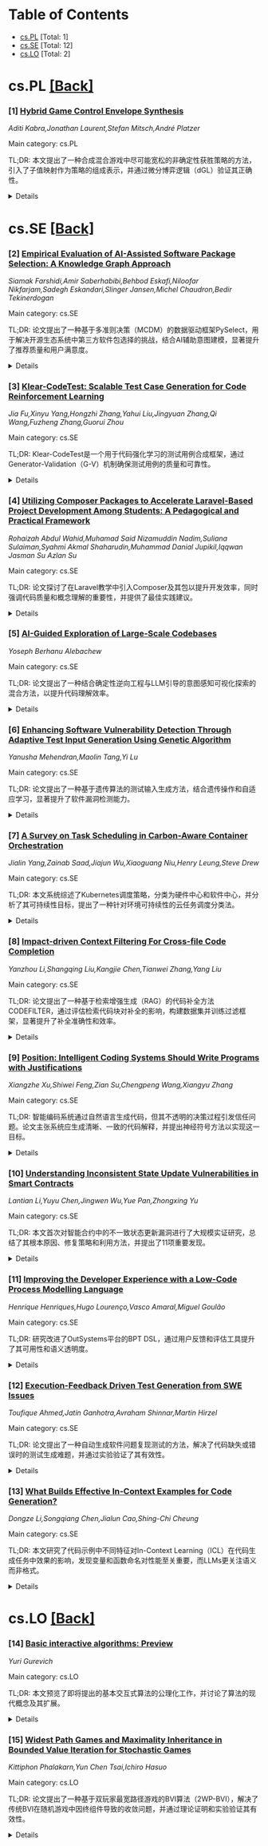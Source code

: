 <div id=toc></div>

# Table of Contents

- [cs.PL](#cs.PL) [Total: 1]
- [cs.SE](#cs.SE) [Total: 12]
- [cs.LO](#cs.LO) [Total: 2]


<div id='cs.PL'></div>

# cs.PL [[Back]](#toc)

### [1] [Hybrid Game Control Envelope Synthesis](https://arxiv.org/abs/2508.05997)
*Aditi Kabra,Jonathan Laurent,Stefan Mitsch,André Platzer*

Main category: cs.PL

TL;DR: 本文提出了一种合成混合游戏中尽可能宽松的非确定性获胜策略的方法，引入了子值映射作为策略的组成表示，并通过微分博弈逻辑（dGL）验证其正确性。


<details>
  <summary>Details</summary>
Motivation: 嵌入式系统（如汽车和火车）的控制问题可以建模为双人混合游戏，需要找到安全的控制解决方案。

Method: 使用子值映射作为策略的组成表示，并通过dGL进行逻辑验证，确保策略始终获胜。

Result: 证明了最大子值映射的存在性，并开发了基于子值映射的非确定性策略合成算法。

Conclusion: 该方法在多样化的控制挑战中表现出色，验证了其有效性和实用性。

Abstract: Control problems for embedded systems like cars and trains can be modeled by
two-player hybrid games. Control envelopes, which are families of safe control
solutions, correspond to nondeterministic winning policies of hybrid games,
where each deterministic specialization of the policy is a control solution.
This paper synthesizes nondeterministic winning policies for hybrid games that
are as permissive as possible. It introduces subvalue maps, a compositional
representation of such policies that enables verification and synthesis along
the structure of the game. An inductive logical characterization in
differential game logic (dGL) checks whether a subvalue map induces a sound
control envelope which always induces a winning play. A policy is said to win
if it always achieves the desirable outcome when the player follows it, no
matter what actions the opponent plays. The maximal subvalue map, which allows
the most action options while still winning, is shown to exist and satisfy a
logical characterization. A family of algorithms for nondeterministic policy
synthesis can be obtained from the inductive subvalue map soundness
characterization. An implementation of these findings is evaluated on examples
that use the expressivity of dGL to model a range of diverse control
challenges.

</details>


<div id='cs.SE'></div>

# cs.SE [[Back]](#toc)

### [2] [Empirical Evaluation of AI-Assisted Software Package Selection: A Knowledge Graph Approach](https://arxiv.org/abs/2508.05693)
*Siamak Farshidi,Amir Saberhabibi,Behbod Eskafi,Niloofar Nikfarjam,Sadegh Eskandari,Slinger Jansen,Michel Chaudron,Bedir Tekinerdogan*

Main category: cs.SE

TL;DR: 论文提出了一种基于多准则决策（MCDM）的数据驱动框架PySelect，用于解决开源生态系统中第三方软件包选择的挑战，结合AI辅助意图建模，显著提升了推荐质量和用户满意度。


<details>
  <summary>Details</summary>
Motivation: 开源生态系统中软件包选择因数量庞大和透明度不足而困难，现有AI工具依赖流行度而非适用性，缺乏可重复性。

Method: 通过自动化数据管道收集软件元数据、使用趋势、漏洞信息和开发者情感，构建决策模型，并开发PySelect系统结合大语言模型进行意图解析和推荐。

Result: 实验基于798,669个Python脚本和用户研究，显示高数据提取精度、优于生成式AI基线的推荐质量，以及用户对实用性和易用性的积极评价。

Conclusion: 该框架为软件包选择提供了可扩展、可解释且可重复的解决方案，结合MCDM原则和实证数据，支持基于证据的决策。

Abstract: Selecting third-party software packages in open-source ecosystems like Python
is challenging due to the large number of alternatives and limited transparent
evidence for comparison. Generative AI tools are increasingly used in
development workflows, but their suggestions often overlook dependency
evaluation, emphasize popularity over suitability, and lack reproducibility.
This creates risks for projects that require transparency, long-term
reliability, maintainability, and informed architectural decisions. This study
formulates software package selection as a Multi-Criteria Decision-Making
(MCDM) problem and proposes a data-driven framework for technology evaluation.
Automated data pipelines continuously collect and integrate software metadata,
usage trends, vulnerability information, and developer sentiment from GitHub,
PyPI, and Stack Overflow. These data are structured into a decision model
representing relationships among packages, domain features, and quality
attributes. The framework is implemented in PySelect, a decision support system
that uses large language models to interpret user intent and query the model to
identify contextually appropriate packages. The approach is evaluated using
798,669 Python scripts from 16,887 GitHub repositories and a user study based
on the Technology Acceptance Model. Results show high data extraction
precision, improved recommendation quality over generative AI baselines, and
positive user evaluations of usefulness and ease of use. This work introduces a
scalable, interpretable, and reproducible framework that supports
evidence-based software selection using MCDM principles, empirical data, and
AI-assisted intent modeling.

</details>


### [3] [Klear-CodeTest: Scalable Test Case Generation for Code Reinforcement Learning](https://arxiv.org/abs/2508.05710)
*Jia Fu,Xinyu Yang,Hongzhi Zhang,Yahui Liu,Jingyuan Zhang,Qi Wang,Fuzheng Zhang,Guorui Zhou*

Main category: cs.SE

TL;DR: Klear-CodeTest是一个用于代码强化学习的测试用例合成框架，通过Generator-Validation（G-V）机制确保测试用例的质量和可靠性。


<details>
  <summary>Details</summary>
Motivation: 高质量的测试用例对训练大型语言模型至关重要，但目前合成高质量测试用例仍是一个未解决的难题。

Method: 采用G-V框架生成和验证测试用例，包括常规和边界情况，并通过多层安全沙箱系统确保代码执行安全。

Result: 实验表明，该方法显著提升了模型性能和训练稳定性。

Conclusion: Klear-CodeTest为代码强化学习提供了一种高效、可靠的测试用例合成解决方案。

Abstract: Precise, correct feedback is crucial for effectively training large language
models (LLMs) in code reinforcement learning. However, synthesizing
high-quality test cases remains a profoundly challenging and unsolved problem.
In this work, we present Klear-CodeTest, a comprehensive test case synthesis
framework featuring rigorous verification to ensure quality and reliability of
test cases. Our approach achieves broad coverage of programming problems via a
novel Generator-Validation (G-V) framework, ensuring correctness through a
consistency validation mechanism that verifies outputs against gold solutions.
The proposed G-V framework generates comprehensive test cases including both
regular and corner cases, enhancing test coverage and discriminative power for
solution correctness assessment in code reinforcement learning. In addition, we
design a multi-layered security sandbox system optimized for online
verification platforms, guaranteeing safe and reliable code execution. Through
comprehensive experiments, we demonstrate the effectiveness of our curated
dataset, showing significant improvements in model performance and training
stability. The source codes, curated dataset and sandbox system are available
at: https://github.com/Kwai-Klear/CodeTest.

</details>


### [4] [Utilizing Composer Packages to Accelerate Laravel-Based Project Development Among Students: A Pedagogical and Practical Framework](https://arxiv.org/abs/2508.05747)
*Rohaizah Abdul Wahid,Muhamad Said Nizamuddin Nadim,Suliana Sulaiman,Syahmi Akmal Shaharudin,Muhammad Danial Jupikil,Iqqwan Jasman Su Azlan Su*

Main category: cs.SE

TL;DR: 论文探讨了在Laravel教学中引入Composer及其包以提升开发效率，同时强调代码质量和概念理解的重要性，并提供了最佳实践建议。


<details>
  <summary>Details</summary>
Motivation: 学生在有限时间内完成Laravel项目存在困难，希望通过Composer及其包减少开发工作量，同时培养专业软件实践能力。

Method: 介绍Composer及其精选包，结合教学实践说明如何策略性使用这些工具，并讨论潜在风险及应对措施。

Result: Composer包能显著提升开发效率，但需注意避免过度依赖和包冲突，需结合教学指导确保学生理解工具的原理和适用场景。

Conclusion: Composer包的合理使用能加速开发并增强专业能力，但需通过教学设计确保学生深入理解工具，避免浅层学习。

Abstract: Laravel has emerged as a foundational framework in university web development
curricula. However, despite its scaffolding capabilities, students often
struggle to complete projects within limited academic timelines. This
conceptual paper introduces Composer, PHP's standard dependency manager, and
categorizes a curated selection of Composer packages that significantly reduce
development effort while fostering professional software practices. Grounded in
practical and pedagogical considerations, the paper illustrates how educators
and learners can strategically leverage these tools to build typical academic
or personal Laravel-based systems. Central to this approach is maintaining code
quality and reinforcing conceptual understanding. The paper also addresses
potential risks such as package conflicts and over-reliance on tools, providing
best-practice recommendations to mitigate them. While the goal is to accelerate
development, the deeper objective is to reinforce professional workflows and
industry readiness. Exposure to Composer packages enhances curriculum relevance
and smooths the transition from academia to the workplace. However, effective
integration requires deliberate instructional design aligned with learning
objectives. Without guidance, students may treat packages as black boxes. Thus,
educators must teach not only how to use these tools, but also when and why,
encouraging critical evaluation of their utility and limitations. This ensures
that practical convenience supports rather than supplants deep learning.

</details>


### [5] [AI-Guided Exploration of Large-Scale Codebases](https://arxiv.org/abs/2508.05799)
*Yoseph Berhanu Alebachew*

Main category: cs.SE

TL;DR: 论文提出了一种结合确定性逆向工程与LLM引导的意图感知可视化探索的混合方法，以提升代码理解效率。


<details>
  <summary>Details</summary>
Motivation: 开发者在理解复杂软件系统时面临挑战，传统工具缺乏交互性和上下文整合，LLM虽提供新机会但缺乏结构化视图的整合。

Method: 结合UML可视化、动态用户界面、历史上下文和协作功能，通过LLM解析用户查询和交互模式。

Result: 原型实现展示了该方法的可行性，未来工作包括实证评估和多语言系统扩展。

Conclusion: 研究为智能、交互式开发环境奠定了基础，支持开发者认知和协作工作流。

Abstract: Understanding large-scale, complex software systems is a major challenge for
developers, who spend a significant portion of their time on program
comprehension. Traditional tools such as static visualizations and reverse
engineering techniques provide structural insights but often lack
interactivity, adaptability, and integration with contextual information.
Recent advancements in large language models (LLMs) offer new opportunities to
enhance code exploration workflows, yet their lack of grounding and integration
with structured views limits their effectiveness. This work introduces a hybrid
approach that integrates deterministic reverse engineering with LLM-guided,
intent-aware visual exploration. The proposed system combines UML-based
visualization, dynamic user interfaces, historical context, and collaborative
features into an adaptive tool for code comprehension. By interpreting user
queries and interaction patterns, the LLM helps developers navigate and
understand complex codebases more effectively. A prototype implementation for
Java demonstrates the feasibility of this approach. Future work includes
empirical evaluation, scaling to polyglot systems, and exploring GUI-driven LLM
interaction models. This research lays the groundwork for intelligent,
interactive environments that align with developer cognition and collaborative
workflows.

</details>


### [6] [Enhancing Software Vulnerability Detection Through Adaptive Test Input Generation Using Genetic Algorithm](https://arxiv.org/abs/2508.05923)
*Yanusha Mehendran,Maolin Tang,Yi Lu*

Main category: cs.SE

TL;DR: 论文提出了一种基于遗传算法的测试输入生成方法，结合遗传操作和自适应学习，显著提升了软件漏洞检测能力。


<details>
  <summary>Details</summary>
Motivation: 软件漏洞威胁现代系统的可靠性，传统检测方法难以应对日益复杂的软件。

Method: 采用遗传算法生成测试输入，结合交叉操作和自适应反馈机制，动态优化输入生成。

Result: 在九个开源JSON处理库中测试，覆盖率显著提升，最高达166%。

Conclusion: 该方法能有效检测更深层次的漏洞，为软件安全测试提供了可扩展的解决方案。

Abstract: Software vulnerabilities continue to undermine the reliability and security
of modern systems, particularly as software complexity outpaces the
capabilities of traditional detection methods. This study introduces a genetic
algorithm-based method for test input generation that innovatively integrates
genetic operators and adaptive learning to enhance software vulnerability
detection. A key contribution is the application of the crossover operator,
which facilitates exploration by searching across a broader space of potential
test inputs. Complementing this, an adaptive feedback mechanism continuously
learns from the system's execution behavior and dynamically guides input
generation toward promising areas of the input space. Rather than relying on
fixed or randomly selected inputs, the approach evolves a population of
structurally valid test cases using feedback-driven selection, enabling deeper
and more effective code traversal. This strategic integration of exploration
and exploitation ensures that both diverse and targeted test inputs are
developed over time. Evaluation was conducted across nine open-source
JSON-processing libraries. The proposed method achieved substantial
improvements in coverage compared to a benchmark evolutionary fuzzing method,
with average gains of 39.8% in class coverage, 62.4% in method coverage, 105.0%
in line coverage, 114.0% in instruction coverage, and 166.0% in branch
coverage. These results highlight the method's capacity to detect deeper and
more complex vulnerabilities, offering a scalable and adaptive solution to
software security testing.

</details>


### [7] [A Survey on Task Scheduling in Carbon-Aware Container Orchestration](https://arxiv.org/abs/2508.05949)
*Jialin Yang,Zainab Saad,Jiajun Wu,Xiaoguang Niu,Henry Leung,Steve Drew*

Main category: cs.SE

TL;DR: 本文系统综述了Kubernetes调度策略，分类为硬件中心和软件中心，并分析了其可持续性目标，提出了一种针对环境可持续性的云任务调度分类法。


<details>
  <summary>Details</summary>
Motivation: 大规模软件生态系统和云数据中心的能源需求激增，尤其是大型语言模型的训练和部署，导致能源消耗和碳足迹达到前所未有的水平，亟需减少碳排放。

Method: 通过系统综述Kubernetes调度策略，分类为硬件中心和软件中心，并标注其可持续性目标，提出了一种针对环境可持续性的云任务调度分类法。

Result: 分析了新兴研究趋势和开放挑战，为下一代云计算系统设计可持续调度解决方案提供了关键见解。

Conclusion: 本文为可持续云计算调度提供了系统化的分类和分析，为未来研究指明了方向。

Abstract: The soaring energy demands of large-scale software ecosystems and cloud data
centers, accelerated by the intensive training and deployment of large language
models, have driven energy consumption and carbon footprint to unprecedented
levels. In response, both industry and academia are increasing efforts to
reduce the carbon emissions associated with cloud computing through more
efficient task scheduling and infrastructure orchestration. In this work, we
present a systematic review of various Kubernetes scheduling strategies,
categorizing them into hardware-centric and software-centric, annotating each
with its sustainability objectives, and grouping them according to the
algorithms they use. We propose a comprehensive taxonomy for cloud task
scheduling studies, with a particular focus on the environmental sustainability
aspect. We analyze emerging research trends and open challenges, and our
findings provide critical insight into the design of sustainable scheduling
solutions for next-generation cloud computing systems.

</details>


### [8] [Impact-driven Context Filtering For Cross-file Code Completion](https://arxiv.org/abs/2508.05970)
*Yanzhou Li,Shangqing Liu,Kangjie Chen,Tianwei Zhang,Yang Liu*

Main category: cs.SE

TL;DR: 论文提出了一种基于检索增强生成（RAG）的代码补全方法CODEFILTER，通过评估检索代码块对补全的影响，构建数据集并训练过滤框架，显著提升了补全准确性和效率。


<details>
  <summary>Details</summary>
Motivation: 研究检索到的跨文件代码块对代码补全的实际贡献，发现部分检索块对补全有害，需解决这一问题。

Method: 引入基于似然的度量评估检索块影响，构建标记数据集，提出自适应过滤框架CODEFILTER。

Result: CODEFILTER在多个基准测试中显著提升补全准确性，减少输入提示长度，提高计算效率。

Conclusion: CODEFILTER能有效提升代码补全的准确性、效率和可归因性，具有广泛适用性。

Abstract: Retrieval-augmented generation (RAG) has recently demonstrated considerable
potential for repository-level code completion, as it integrates cross-file
knowledge with in-file preceding code to provide comprehensive contexts for
generation. To better understand the contribution of the retrieved cross-file
contexts, we introduce a likelihood-based metric to evaluate the impact of each
retrieved code chunk on the completion. Our analysis reveals that, despite
retrieving numerous chunks, only a small subset positively contributes to the
completion, while some chunks even degrade performance. To address this issue,
we leverage this metric to construct a repository-level dataset where each
retrieved chunk is labeled as positive, neutral, or negative based on its
relevance to the target completion. We then propose an adaptive retrieval
context filtering framework, CODEFILTER, trained on this dataset to mitigate
the harmful effects of negative retrieved contexts in code completion.
Extensive evaluation on the RepoEval and CrossCodeLongEval benchmarks
demonstrates that CODEFILTER consistently improves completion accuracy compared
to approaches without filtering operations across various tasks. Additionally,
CODEFILTER significantly reduces the length of the input prompt, enhancing
computational efficiency while exhibiting strong generalizability across
different models. These results underscore the potential of CODEFILTER to
enhance the accuracy, efficiency, and attributability of repository-level code
completion.

</details>


### [9] [Position: Intelligent Coding Systems Should Write Programs with Justifications](https://arxiv.org/abs/2508.06017)
*Xiangzhe Xu,Shiwei Feng,Zian Su,Chengpeng Wang,Xiangyu Zhang*

Main category: cs.SE

TL;DR: 智能编码系统通过自然语言生成代码，但其不透明的决策过程引发信任问题。论文主张系统应生成清晰、一致的代码解释，并提出神经符号方法以实现这一目标。


<details>
  <summary>Details</summary>
Motivation: 解决AI驱动编码系统因决策不透明导致的信任和可用性问题，特别是对非专家用户。

Method: 提出神经符号方法，结合符号约束和神经表示，生成认知对齐和语义忠实的代码解释。

Result: 现有方法（如形式验证、静态分析）在生成解释方面存在局限，神经符号方法有望改进。

Conclusion: 智能编码系统需生成可理解的解释，神经符号方法是实现这一目标的有前景的方向。

Abstract: Intelligent coding systems are transforming software development by enabling
users to specify code behavior in natural language. However, the opaque
decision-making of AI-driven coders raises trust and usability concerns,
particularly for non-expert users who cannot inspect low-level implementations.
We argue that these systems should not only generate code but also produce
clear, consistent justifications that bridge model reasoning and user
understanding. To this end, we identify two critical justification
properties-cognitive alignment and semantic faithfulness-and highlight the
limitations of existing methods, including formal verification, static
analysis, and post-hoc explainability. We advocate exploring neuro-symbolic
approaches for justification generation, where symbolic constraints guide model
behavior during training and program semantics are enriched through neural
representations, enabling automated consistency checks at inference time.

</details>


### [10] [Understanding Inconsistent State Update Vulnerabilities in Smart Contracts](https://arxiv.org/abs/2508.06192)
*Lantian Li,Yuyu Chen,Jingwen Wu,Yue Pan,Zhongxing Yu*

Main category: cs.SE

TL;DR: 本文首次对智能合约中的不一致状态更新漏洞进行了大规模实证研究，总结了其根本原因、修复策略和利用方法，并提出了11项重要发现。


<details>
  <summary>Details</summary>
Motivation: 智能合约的状态更新问题可能导致安全漏洞，现有检测工具难以有效识别，因此需要深入研究以提供解决方案。

Method: 系统调查了352个真实智能合约项目中的116个不一致状态更新漏洞，分析其根因、修复策略和利用方式。

Result: 研究提出了11项重要发现，并开发了一个概念验证检测工具，成功在64个GitHub项目中发现问题。

Conclusion: 研究结果对开发者、研究人员和工具设计者避免智能合约中的不一致状态更新漏洞具有重要价值。

Abstract: Smart contracts enable contract terms to be automatically executed and
verified on the blockchain, and recent years have witnessed numerous
applications of them in areas such as financial institutions and supply chains.
The execution logic of a smart contract is closely related to the contract
state, and thus the correct and safe execution of the contract depends heavily
on the precise control and update of the contract state. However, the contract
state update process can have issues. In particular, inconsistent state update
issues can arise for reasons such as unsynchronized modifications. Inconsistent
state update bugs have been exploited by attackers many times, but existing
detection tools still have difficulty in effectively identifying them. This
paper conducts the first large-scale empirical study about inconsistent state
update vulnerabilities (that is, inconsistent state update bugs that are
exploitable) in smart contracts, aiming to shed light for developers,
researchers, tool builders, and language or library designers in order to avoid
inconsistent state update vulnerabilities. We systematically investigate 116
inconsistent state update vulnerabilities in 352 real-world smart contract
projects, summarizing their root causes, fix strategies, and exploitation
methods. Our study provides 11 original and important findings, and we also
give the implications of our findings. To illustrate the potential benefits of
our research, we also develop a proof-of-concept checker based on one of our
findings. The checker effectively detects issues in 64 popular GitHub projects,
and 19 project owners have confirmed the detected issues at the time of
writing. The result demonstrates the usefulness and importance of our findings
for avoiding inconsistent state update vulnerabilities in smart contracts.

</details>


### [11] [Improving the Developer Experience with a Low-Code Process Modelling Language](https://arxiv.org/abs/2508.06299)
*Henrique Henriques,Hugo Lourenço,Vasco Amaral,Miguel Goulão*

Main category: cs.SE

TL;DR: 研究改进了OutSystems平台的BPT DSL，通过用户反馈和评估工具提升了其可用性和语义透明度。


<details>
  <summary>Details</summary>
Motivation: BPT DSL的采用率低且存在可用性问题，增加了维护成本，因此需要改进。

Method: 结合访谈、"Physics of Notation"评审及SUS和NASA TLX评估工具，开发新版本BPT。

Result: 新版本显著提升了语义透明度（31%到69%）、正确率（51%到89%）、SUS分数（42.25到64.78），并降低了TLX分数（36.50到20.78）。

Conclusion: 新版本BPT显著改善了开发者体验，用户背景对最终语法选择和可用性指标有重要影响。

Abstract: Context: The OutSystems Platform is a development environment composed of
several DSLs, used to specify, quickly build, and validate web and mobile
applications. The DSLs allow users to model different perspectives such as
interfaces and data models, define custom business logic and construct process
models. Problem: The DSL for process modelling (Business Process Technology
(BPT)), has a low adoption rate and is perceived as having usability problems
hampering its adoption. This is problematic given the language maintenance
costs. Method: We used a combination of interviews, a critical review of BPT
using the "Physics of Notation" and empirical evaluations of BPT using the
System Usability Scale (SUS) and the NASA Task Load indeX (TLX), to develop a
new version of BPT, taking these inputs and Outsystems' engineers' culture into
account. Results: Evaluations conducted with 25 professional software engineers
showed an increase of the semantic transparency on the new version, from 31% to
69%, an increase in the correctness of responses, from 51% to 89%, an increase
in the SUS score, from 42.25 to 64.78, and a decrease of the TLX score, from
36.50 to 20.78. These differences were statistically significant. Conclusions:
These results suggest that the new version of BPT significantly improved the
developer experience of the previous version. The end users' background with
OutSystems had a relevant impact on the final concrete syntax choices and
achieved usability indicators.

</details>


### [12] [Execution-Feedback Driven Test Generation from SWE Issues](https://arxiv.org/abs/2508.06365)
*Toufique Ahmed,Jatin Ganhotra,Avraham Shinnar,Martin Hirzel*

Main category: cs.SE

TL;DR: 论文提出了一种自动生成软件问题复现测试的方法，解决了代码缺失或错误时的测试生成难题，并通过实验验证了其有效性。


<details>
  <summary>Details</summary>
Motivation: 大多数软件问题缺乏复现测试，而现有方法因代码错误或缺失难以生成有效测试，因此需要新方法解决这一问题。

Method: 论文提出了一种利用执行反馈的新技术，并开发了名为e-Otter++的测试生成工具。

Result: 在TDD-Bench Verified基准测试中，e-Otter++的平均失败转通过率为63%，显著优于现有技术。

Conclusion: e-Otter++在自动生成复现测试方面取得了突破，为软件工程问题提供了更高效的解决方案。

Abstract: A software engineering issue (SWE issue) is easier to resolve when
accompanied by a reproduction test. Unfortunately, most issues do not come with
functioning reproduction tests, so this paper explores how to generate them
automatically. The primary challenge in this setting is that the code to be
tested is either missing or wrong, as evidenced by the existence of the issue
in the first place. This has held back test generation for this setting:
without the correct code to execute, it is difficult to leverage execution
feedback to generate good tests. This paper introduces novel techniques for
leveraging execution feedback to get around this problem, implemented in a new
reproduction test generator called e-Otter++. Experiments show that e-Otter++
represents a leap ahead in the state-of-the-art for this problem, generating
tests with an average fail-to-pass rate of 63% on the TDD-Bench Verified
benchmark.

</details>


### [13] [What Builds Effective In-Context Examples for Code Generation?](https://arxiv.org/abs/2508.06414)
*Dongze Li,Songqiang Chen,Jialun Cao,Shing-Chi Cheung*

Main category: cs.SE

TL;DR: 本文研究了代码示例中不同特征对In-Context Learning（ICL）在代码生成任务中效果的影响，发现变量和函数命名对性能至关重要，而LLMs更关注语义而非格式。


<details>
  <summary>Details</summary>
Motivation: 探索代码示例中哪些具体特征（如命名风格、代码格式等）对ICL在代码生成任务中的有效性起关键作用。

Method: 通过控制变量实验（ablation studies）分析不同代码特征对ICL效果的影响。

Result: 变量和函数命名的适当性对性能影响显著（性能下降达30%），LLMs更偏好语义明确的命名而非格式规范。此外，LLMs难以从相似代码中提取通用问题解决思路。

Conclusion: 研究结果为优化代码生成中的ICL系统提供了重要参考，同时揭示了基于反思学习的代码生成任务中的根本挑战。

Abstract: In-Context Learning (ICL) has emerged as a promising solution to enhance the
code generation capabilities of Large Language Models (LLMs), which
incorporates code examples inside the prompt to let LLMs learn from
demonstrations. However, despite the substantial effectiveness of the code
example-based ICL approach, the specific features (e.g., identifier naming
styles, code formatting, solution insight) within the ICL-provided code
examples that significantly contribute to the ICL's effectiveness remain
unclear. This paper systematically investigates the impact of various code
features on ICL with code examples through controlled ablation studies. Our
findings reveal that the appropriate naming of variables and functions is
crucial for effective code generation, with their elimination leading to
performance decreases of up to 30 percentage points. We further demonstrate
that LLMs prioritize semantically meaningful identifier names over formatting
conventions, with language-specific preferences regarding identifier verbosity.
Additionally, our investigation into ICL's potential for enhancing reflection
and inference capabilities reveals that current LLMs struggle to extract
generalizable problem-solving insights from similar code solutions, despite
being capable of utilizing direct information effectively. These findings are
expected to provide valuable insights for optimizing ICL systems in code
generation applications and highlight fundamental challenges in
reflection-based learning for code generation tasks.

</details>


<div id='cs.LO'></div>

# cs.LO [[Back]](#toc)

### [14] [Basic interactive algorithms: Preview](https://arxiv.org/abs/2508.05798)
*Yuri Gurevich*

Main category: cs.LO

TL;DR: 本文预览了即将提出的基本交互式算法的公理化工作，并讨论了算法的现代概念及其扩展。


<details>
  <summary>Details</summary>
Motivation: 探讨算法的现代概念及其扩展，特别是从基本算法到概率、量子等算法的演变，以及两种Church-Turing论题的区别。

Method: 通过公理化基本算法，并引入适当的预言机，将非确定性和概率算法视为基本算法的扩展。

Result: 展示了如何将多种算法类（如量子电路算法）视为基本算法的扩展，并强调了两种Church-Turing论题的区别。

Conclusion: 基本算法的公理化框架可以扩展到更广泛的算法类，为理解现代算法提供了理论基础。

Abstract: This dialog paper offers a preview and provides a foretaste of an upcoming
work on the axiomatization of basic interactive algorithms.
  The modern notion of algorithm was elucidated in the 1930s--1950s. It was
axiomatized a quarter of a century ago as the notion of ``sequential
algorithm'' or ``classical algorithm''; we prefer to call it ``basic algorithm"
now. The axiomatization was used to show that for every basic algorithm there
is a behaviorally equivalent abstract state machine. It was also used to prove
the Church-Turing thesis as it has been understood by the logicians.
  Starting from the 1960s, the notion of algorithm has expanded --
probabilistic algorithms, quantum algorithms, etc. -- prompting introduction of
a much more ambitious version of the Church-Turing thesis commonly known as the
``physical thesis.'' We emphasize the difference between the two versions of
the Church-Turing thesis and illustrate how nondeterministic and probabilistic
algorithms can be viewed as basic algorithms with appropriate oracles. The same
view applies to quantum circuit algorithms and many other classes of
algorithms.

</details>


### [15] [Widest Path Games and Maximality Inheritance in Bounded Value Iteration for Stochastic Games](https://arxiv.org/abs/2508.06088)
*Kittiphon Phalakarn,Yun Chen Tsai,Ichiro Hasuo*

Main category: cs.LO

TL;DR: 论文提出了一种基于双玩家最宽路径游戏的BVI算法（2WP-BVI），解决了传统BVI在随机游戏中因终组件导致的收敛问题，并通过理论证明和实验验证其有效性。


<details>
  <summary>Details</summary>
Motivation: 传统BVI算法在处理随机游戏中的终组件时可能无法收敛，现有方法通常计算成本高。1WP-BVI虽表现优异但理论基础不足，因此需要一种更理论化的改进方法。

Method: 提出2WP-BVI算法，基于双玩家最宽路径游戏，利用最大继承性原则证明其正确性。

Result: 实验结果表明2WP-BVI具有实际应用潜力。

Conclusion: 2WP-BVI不仅解决了传统BVI的收敛问题，还提供了更坚实的理论基础，为随机游戏模型检查提供了高效方法。

Abstract: For model checking stochastic games (SGs), bounded value iteration (BVI)
algorithms have gained attention as efficient approximate methods with rigorous
precision guarantees. However, BVI may not terminate or converge when the
target SG contains end components. Most existing approaches address this issue
by explicitly detecting and processing end components--a process that is often
computationally expensive. An exception is the widest path-based BVI approach
previously studied by Phalakarn et al., which we refer to as 1WP-BVI. The
method performs particularly well in the presence of numerous end components.
Nonetheless, its theoretical foundations remain somewhat ad hoc. In this paper,
we identify and formalize the core principles underlying the widest path-based
BVI approach by (i) presenting 2WP-BVI, a clean BVI algorithm based on
(2-player) widest path games, and (ii) proving its correctness using what we
call the maximality inheritance principle--a proof principle previously
employed in a well-known result in probabilistic model checking. Our
experimental results demonstrate the practical relevance and potential of our
proposed 2WP-BVI algorithm.

</details>
